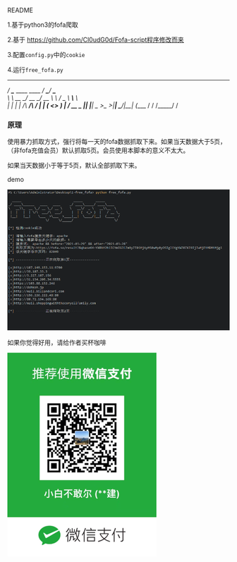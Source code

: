 README


1.基于python3的fofa爬取

2.基于 https://github.com/Cl0udG0d/Fofa-script程序修改而来

3.配置`config.py`中的`cookie`

4.运行`free_fofa.py`


  _____                            _____       _____        
_/ ____\______   ____   ____     _/ ____\_____/ ____\____   
\   __\\_  __ \_/ __ \_/ __ \    \   __\/  _ \   __\\__  \  
 |  |   |  | \/\  ___/\  ___/     |  | (  <_> )  |   / __ \_
 |__|   |__|    \___  >\___  >____|__|  \____/|__|  (____  /
                    \/     \/_____/                      \/ 


### 原理



使用暴力抓取方式，强行将每一天的fofa数据抓取下来。如果当天数据大于5页，（非fofa充值会员）默认抓取5页。会员使用本脚本的意义不太大。

如果当天数据小于等于5页，默认全部抓取下来。

demo

![](demo/demo1.png)


如果你觉得好用，请给作者买杯咖啡

![](demo/weixin.png)

